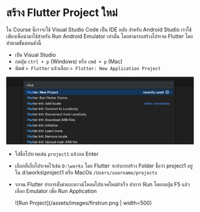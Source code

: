 # สร้าง Flutter Project ใหม่

ใน Course นี้เราจะใช้ Visual Studio Code เป็น IDE หลัก สำหรับ Android Studio เราใช้เพียงเพื่อนำมาใช้สำหรับ Run Android Emulator เท่านั้น โดยสามารถสร้างโปรเจค Flutter โดยทำตามขั้นตอนดังนี้

- เปิด Visual Studio
- กดปุ่ม `ctrl + p` (Windows) หรือ `cmd + p` (Mac)
- พิมพ์ `> Flutter` แล้วเลือก `> Flutter: New Application Project`

![New Project](/assets/images/new_project.png)

- ใส่ชื่อโปรเจคเช่น `project1` แล้วกด Enter
- เลือกที่เก็บโปรเจคไว้เช่น `D:\works` โดย Flutter จะทำการสร้าง Folder ชื่อว่า project1 อยู่ใน d:\works\project1 หรือ MacOs `/Users/username/projects`
- รอจน Flutter ทำการตั้งค่าและดาวน์โหลดโปรเจคใหม่สำเร็จ
  ทำการ Run โดยกดปุ่ม F5 แล้วเลือก Emulator เพื่อ Run Application

  ![Run Project](/assets/images/firstrun.png | width=500)
